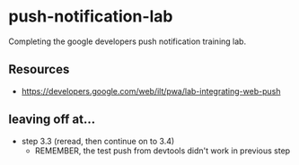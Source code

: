 # push-notification-lab

Completing the google developers push notification training lab.

## Resources
* https://developers.google.com/web/ilt/pwa/lab-integrating-web-push


## leaving off at...
* step 3.3  (reread, then continue on to 3.4)
    - REMEMBER, the test push from devtools didn't work in previous step
